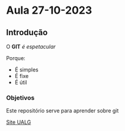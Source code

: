 # Aula 27-10-2023

## Introdução
O **GIT** _é_ *espetacular*

Porque:
 - É simples
 - É fixe
 - É útil 

### Objetivos
Este repositório serve para aprender sobre git


[Site UALG](www.ualg.pt)